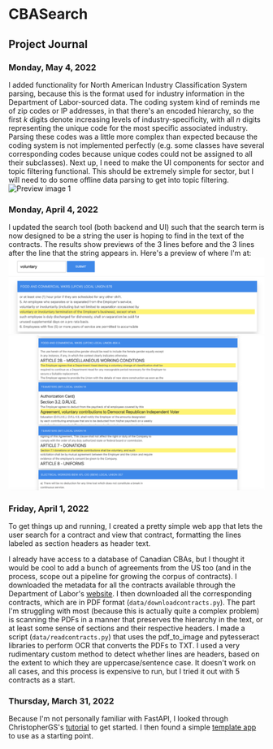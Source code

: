 # CBASearch

## Project Journal

### Monday, May 4, 2022
I added functionality for North American Industry Classification System parsing, because this is the format used for industry information in the Department of Labor-sourced data. The coding system kind of reminds me of zip codes or IP addresses, in that there's an encoded hierarchy, so the first $k$ digits denote increasing levels of industry-specificity, with all $n$ digits representing the unique code for the most specific associated industry. Parsing these codes was a little more complex than expected because the coding system is not implemented perfectly (e.g. some classes have several corresponding codes because unique codes could not be assigned to all their subclasses). Next up, I need to make the UI components for sector and topic filtering functional. This should be extremely simple for sector, but I will need to do some offline data parsing to get into topic filtering.
![Preview image 1](/progress_pics/5.05-1.png)

### Monday, April 4, 2022
I updated the search tool (both backend and UI) such that the search term is now designed to be a string the user is hoping to find in the text of the contracts. The results show previews of the 3 lines before and the 3 lines after the line that the string appears in. Here's a preview of where I'm at:
![Preview image 2](/progress_pics/4.03-2.png)
![Preview image 1](/progress_pics/4.03-1.png)

### Friday, April 1, 2022
To get things up and running, I created a pretty simple web app that lets the user search for a contract and view that contract, formatting the lines labeled as section headers as header text. 

I already have access to a database of Canadian CBAs, but I thought it would be cool to add a bunch of agreements from the US too (and in the process, scope out a pipeline for growing the corpus of contracts). I downloaded the metadata for all the contracts available through the Department of Labor's [website](https://olmsapps.dol.gov/olpdr/?&_ga=2.258240718.51574531.1648405057-1819467352.1646754527#CBA%20Search/CBA%20Search/). I then downloaded all the corresponding contracts, which are in PDF format (`data/downloadcontracts.py`). The part I'm struggling with most (because this is actually quite a complex problem) is scanning the PDFs in a manner that preserves the hierarchy in the text, or at least some sense of sections and their respective headers. I made a script (`data/readcontracts.py`) that uses the pdf_to_image and pytesseract libraries to perform OCR that converts the PDFs to TXT. I used a  very rudimentary custom method to detect whether lines are headers, based on the extent to which they are uppercase/sentence case. It doesn't work on all cases, and this process is expensive to run, but I tried it out with 5 contracts as a start.

### Thursday, March 31, 2022
Because I'm not personally familiar with FastAPI, I looked through ChristopherGS's [tutorial](https://christophergs.com/tutorials/ultimate-fastapi-tutorial-pt-6b-linode-deploy-gunicorn-uvicorn-nginx/) to get started. I then found a simple [template app](https://github.com/robmarkcole/simple-fastAPI-webapp) to use as a starting point.
